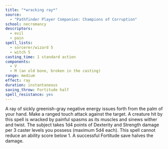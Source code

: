 ```yaml
---
title: "*wracking ray*"
source:
  - "Pathfinder Player Companion: Champions of Corruption"
school: necromancy
descriptors:
  - evil
  - pain
spell_lists:
  - sorcerer/wizard 5
  - witch 5
casting_time: 1 standard action
components:
  - V
  - M (an old bone, broken in the casting)
range: medium
effect: ray
duration: instantaneous
saving_throw: Fortitude half
spell_resistance: yes
---
```


A ray of sickly greenish-gray negative energy issues forth from the palm of your hand. Make a ranged touch attack against the target. A creature hit by this spell is wracked by painful spasms as its muscles and sinews wither and twist. The subject takes 1d4 points of Dexterity and Strength damage per 3 caster levels you possess (maximum 5d4 each). This spell cannot reduce an ability score below 1. A successful Fortitude save halves the damage.